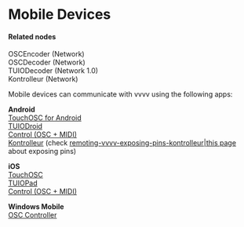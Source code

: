 # Mobile Devices


#### Related nodes
<span class="node">OSCEncoder (Network)</span>  
<span class="node">OSCDecoder (Network)</span>  
<span class="node">TUIODecoder (Network 1.0)</span>  
<span class="node">Kontrolleur (Network)</span>  

Mobile devices can communicate with vvvv using the following apps:  

**Android**  
<a href="http://hexler.net/software/touchosc-android" class="extURL" target="_blank">TouchOSC for Android</a>  
<a href="https://play.google.com/store/apps/details?id=tuioDroid.impl&hl=en" class="extURL" target="_blank">TUIODroid</a>  
<a href="https://play.google.com/store/apps/details?id=com.charlieroberts.Control&hl=en" class="extURL" target="_blank">Control (OSC + MIDI)</a>  
<a href="https://play.google.com/store/apps/details?id=processing.test.kontrolleur&hl=en" class="extURL" target="_blank">Kontrolleur</a> (check <a href="https://vvvv.org/blog/remoting-vvvv-exposing-pins-kontrolleur|this page" class="extURL blog" target="_blank">remoting-vvvv-exposing-pins-kontrolleur|this page</a> about exposing pins)  

**iOS**  
<a href="http://hexler.net/software/touchosc" class="extURL" target="_blank">TouchOSC</a>  
<a href="https://itunes.apple.com/us/app/tuiopad/id412446962" class="extURL" target="_blank">TUIOPad</a>  
<a href="https://itunes.apple.com/us/app/control-osc-midi/id413224747?mt=8&ls=1" class="extURL" target="_blank">Control (OSC + MIDI)</a>  

**Windows Mobile**  
<a href="http://www.windowsphone.com/en-us/store/app/osc-controller/52f1e4f7-711a-49fd-8c0d-710eff2570f0" class="extURL" target="_blank">OSC Controller</a>  




